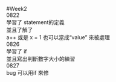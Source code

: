 #Week2  
0822  
學習了 statement的定義   
並且了解了  
a++ 或是 x = 1 也可以當成“value” 來被處理  
0826   
學習了 if   
並且寫出判斷數字大小的練習  
0827  
bug 可以用if 來修  

